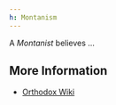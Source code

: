 ```yaml
---
h: Montanism
---
```

A _Montanist_ believes &hellip;

## More Information
- [Orthodox Wiki](https://orthodoxwiki.org/Montanism)
